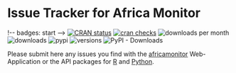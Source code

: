# Issue Tracker for Africa Monitor

!-- badges: start -->
[![CRAN status](https://www.r-pkg.org/badges/version/africamonitor)](https://cran.r-project.org/package=africamonitor) 
[![cran checks](https://badges.cranchecks.info/worst/africamonitor.svg)](https://cran.r-project.org/web/checks/check_results_africamonitor.html)
![downloads per month](http://cranlogs.r-pkg.org/badges/africamonitor?color=blue)
![downloads](http://cranlogs.r-pkg.org/badges/grand-total/africamonitor?color=blue)
![pypi](https://img.shields.io/pypi/v/africamonitor.svg)
![versions](https://img.shields.io/pypi/pyversions/africamonitor.svg)
![PyPI - Downloads](https://img.shields.io/pypi/dm/africamonitor)
<!-- badges: end -->


Please submit here any issues you find with the [africamonitor](https://africamonitor.ifw-kiel.de/) Web-Application or the API packages for [R](https://CRAN.R-project.org/package=africamonitor) and [Python](https://pypi.org/project/africamonitor/). 
